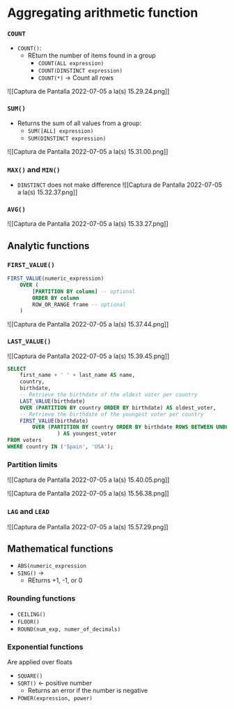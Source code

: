 # Aggregating arithmetic function

### `COUNT`
- `COUNT()`:
	- REturn the number of items found in a group
		- `COUNT(ALL expression)`
		- `COUNT(DINSTINCT expression)`
		- `COUNT(*)` -> Count all rows

![[Captura de Pantalla 2022-07-05 a la(s) 15.29.24.png]]

### `SUM()`

- Returns the sum of all values from a group:
	- `SUM([ALL] expression)`
	- `SUM(DINSTINCT expression)`

![[Captura de Pantalla 2022-07-05 a la(s) 15.31.00.png]]

### `MAX()` and `MIN()`
- `DINSTINCT` does not make difference
![[Captura de Pantalla 2022-07-05 a la(s) 15.32.37.png]]

### `AVG()`

![[Captura de Pantalla 2022-07-05 a la(s) 15.33.27.png]]

## Analytic functions

### `FIRST_VALUE()`

```sql
FIRST_VALUE(numeric_expression)
	OVER (
		[PARTITION BY column] -- optional
		ORDER BY column 
		ROW_OR_RANGE frame -- optional
	)
```

![[Captura de Pantalla 2022-07-05 a la(s) 15.37.44.png]]

### `LAST_VALUE()`

![[Captura de Pantalla 2022-07-05 a la(s) 15.39.45.png]]

```sql
SELECT 
	first_name + ' ' + last_name AS name,
	country,
	birthdate,
	-- Retrieve the birthdate of the oldest voter per country
	LAST_VALUE(birthdate) 
	OVER (PARTITION BY country ORDER BY birthdate) AS oldest_voter,
	-- Retrieve the birthdate of the youngest voter per country
	FIRST_VALUE(birthdate) 
		OVER (PARTITION BY country ORDER BY birthdate ROWS BETWEEN UNBOUNDED PRECEDING AND UNBOUNDED FOLLOWING
				) AS youngest_voter
FROM voters
WHERE country IN ('Spain', 'USA');
```

### Partition limits

![[Captura de Pantalla 2022-07-05 a la(s) 15.40.05.png]]

![[Captura de Pantalla 2022-07-05 a la(s) 15.56.38.png]]

### `LAG` and `LEAD`
![[Captura de Pantalla 2022-07-05 a la(s) 15.57.29.png]]

## Mathematical functions

- `ABS(numeric_expression`
- `SING()` ->
	- REturns +1, -1, or 0

### Rounding functions
- `CEILING()`
- `FLOOR()`
- `ROUND(num_exp, numer_of_decimals)`

### Exponential functions
Are applied over floats
- `SQUARE()`
- `SQRT()` <- positive number
	- Returns an error if the number is negative
- `POWER(expression, power)`